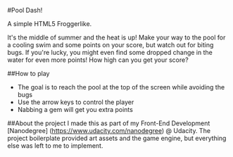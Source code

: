 #Pool Dash!

A simple HTML5 Froggerlike.

It's the middle of summer and the heat is up! Make your way to the pool for a cooling swim and some points on your score, but watch out for biting bugs. If you're lucky, you might even find some dropped change in the water for even more points! How high can you get your score?

##How to play

- The goal is to reach the pool at the top of the screen while avoiding the bugs
- Use the arrow keys to control the player
- Nabbing a gem will get you extra points

##About the project
I made this as part of my Front-End Development [Nanodegree] (https://www.udacity.com/nanodegree) @ Udacity. The project boilerplate provided art assets and the game engine, but everything else was left to me to implement.
